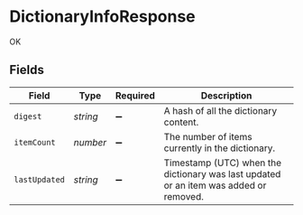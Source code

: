 # DictionaryInfoResponse

OK


## Fields

| Field                                                                                 | Type                                                                                  | Required                                                                              | Description                                                                           |
| ------------------------------------------------------------------------------------- | ------------------------------------------------------------------------------------- | ------------------------------------------------------------------------------------- | ------------------------------------------------------------------------------------- |
| `digest`                                                                              | *string*                                                                              | :heavy_minus_sign:                                                                    | A hash of all the dictionary content.                                                 |
| `itemCount`                                                                           | *number*                                                                              | :heavy_minus_sign:                                                                    | The number of items currently in the dictionary.                                      |
| `lastUpdated`                                                                         | *string*                                                                              | :heavy_minus_sign:                                                                    | Timestamp (UTC) when the dictionary was last updated or an item was added or removed. |
